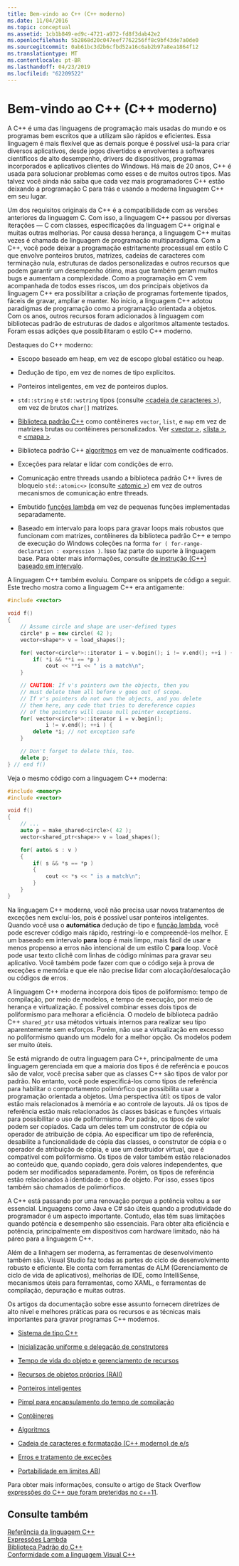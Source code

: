 ```yaml
---
title: Bem-vindo ao C++ (C++ moderno)
ms.date: 11/04/2016
ms.topic: conceptual
ms.assetid: 1cb1b849-ed9c-4721-a972-fd8f3dab42e2
ms.openlocfilehash: 5b2868d20c047eef7762256ff8c9bf43de7a0de0
ms.sourcegitcommit: 0ab61bc3d2b6cfbd52a16c6ab2b97a8ea1864f12
ms.translationtype: MT
ms.contentlocale: pt-BR
ms.lasthandoff: 04/23/2019
ms.locfileid: "62209522"
---
```

# <a name="welcome-back-to-c-modern-c"></a>Bem-vindo ao C++ (C++ moderno)

A C++ é uma das linguagens de programação mais usadas do mundo e os programas bem escritos que a utilizam são rápidos e eficientes. Essa linguagem é mais flexível que as demais porque é possível usá-la para criar diversos aplicativos, desde jogos divertidos e envolventes a softwares científicos de alto desempenho, drivers de dispositivos, programas incorporados e aplicativos clientes do Windows. Há mais de 20 anos, C++ é usada para solucionar problemas como esses e de muitos outros tipos. Mas talvez você ainda não saiba que cada vez mais programadores C++ estão deixando a programação C para trás e usando a moderna linguagem C++ em seu lugar.

Um dos requisitos originais da C++ é a compatibilidade com as versões anteriores da linguagem C. Com isso, a linguagem C++ passou por diversas iterações — C com classes, especificações da linguagem C++ original e muitas outras melhorias. Por causa dessa herança, a linguagem C++ muitas vezes é chamada de linguagem de programação multiparadigma. Com a C++, você pode deixar a programação estritamente processual em estilo C que envolve ponteiros brutos, matrizes, cadeias de caracteres com terminação nula, estruturas de dados personalizadas e outros recursos que podem garantir um desempenho ótimo, mas que também geram muitos bugs e aumentam a complexidade.  Como a programação em C vem acompanhada de todos esses riscos, um dos principais objetivos da linguagem C++ era possibilitar a criação de programas fortemente tipados, fáceis de gravar, ampliar e manter. No início, a linguagem C++ adotou paradigmas de programação como a programação orientada a objetos. Com os anos, outros recursos foram adicionados à linguagem com bibliotecas padrão de estruturas de dados e algoritmos altamente testados. Foram essas adições que possibilitaram o estilo C++ moderno.

Destaques do C++ moderno:

- Escopo baseado em heap, em vez de escopo global estático ou heap.

- Dedução de tipo, em vez de nomes de tipo explícitos.

- Ponteiros inteligentes, em vez de ponteiros duplos.

- `std::string` e `std::wstring` tipos (consulte [ \<cadeia de caracteres >](../standard-library/string.md)), em vez de brutos `char[]` matrizes.

- [Biblioteca padrão C++](../standard-library/cpp-standard-library-header-files.md) como contêineres `vector`, `list`, e `map` em vez de matrizes brutas ou contêineres personalizados. Ver [ \<vector >](../standard-library/vector.md), [ \<lista >](../standard-library/list.md), e [ \<mapa >](../standard-library/map.md).

- Biblioteca padrão C++ [algoritmos](../standard-library/algorithm.md) em vez de manualmente codificados.

- Exceções para relatar e lidar com condições de erro.

- Comunicação entre threads usando a biblioteca padrão C++ livres de bloqueio `std::atomic<>` (consulte [ \<atomic >](../standard-library/atomic.md)) em vez de outros mecanismos de comunicação entre threads.

- Embutido [funções lambda](../cpp/lambda-expressions-in-cpp.md) em vez de pequenas funções implementadas separadamente.

- Baseado em intervalo para loops para gravar loops mais robustos que funcionam com matrizes, contêineres da biblioteca padrão C++ e tempo de execução do Windows coleções na forma `for ( for-range-declaration : expression )`. Isso faz parte do suporte à linguagem base. Para obter mais informações, consulte [de instrução (C++) baseado em intervalo](../cpp/range-based-for-statement-cpp.md).

A linguagem C++ também evoluiu. Compare os snippets de código a seguir. Este trecho mostra como a linguagem C++ era antigamente:

```cpp
#include <vector>

void f()
{
    // Assume circle and shape are user-defined types
    circle* p = new circle( 42 );
    vector<shape*> v = load_shapes();

    for( vector<circle*>::iterator i = v.begin(); i != v.end(); ++i ) {
        if( *i && **i == *p )
            cout << **i << " is a match\n";
    }

    // CAUTION: If v's pointers own the objects, then you
    // must delete them all before v goes out of scope.
    // If v's pointers do not own the objects, and you delete
    // them here, any code that tries to dereference copies
    // of the pointers will cause null pointer exceptions.
    for( vector<circle*>::iterator i = v.begin();
            i != v.end(); ++i ) {
        delete *i; // not exception safe
    }

    // Don't forget to delete this, too.
    delete p;
} // end f()
```

Veja o mesmo código com a linguagem C++ moderna:

```cpp
#include <memory>
#include <vector>

void f()
{
    // ...
    auto p = make_shared<circle>( 42 );
    vector<shared_ptr<shape>> v = load_shapes();

    for( auto& s : v )
    {
        if( s && *s == *p )
        {
            cout << *s << " is a match\n";
        }
    }
}
```

Na linguagem C++ moderna, você não precisa usar novos tratamentos de exceções nem excluí-los, pois é possível usar ponteiros inteligentes. Quando você usa o **automática** dedução de tipo e [função lambda](../cpp/lambda-expressions-in-cpp.md), você pode escrever código mais rápido, restringi-lo e compreendê-los melhor. E um baseado em intervalo **para** loop é mais limpo, mais fácil de usar e menos propenso a erros não intencional de um estilo C **para** loop. Você pode usar texto clichê com linhas de código mínimas para gravar seu aplicativo. Você também pode fazer com que o código seja à prova de exceções e memória e que ele não precise lidar com alocação/desalocação ou códigos de erros.

A linguagem C++ moderna incorpora dois tipos de poliformismo: tempo de compilação, por meio de modelos, e tempo de execução, por meio de herança e virtualização. É possível combinar esses dois tipos de poliformismo para melhorar a eficiência. O modelo de biblioteca padrão C++ `shared_ptr` usa métodos virtuais internos para realizar seu tipo aparentemente sem esforços. Porém, não use a virtualização em excesso no poliformismo quando um modelo for a melhor opção. Os modelos podem ser muito úteis.

Se está migrando de outra linguagem para C++, principalmente de uma linguagem gerenciada em que a maioria dos tipos é de referência e poucos são de valor, você precisa saber que as classes C++ são tipos de valor por padrão. No entanto, você pode especificá-los como tipos de referência para habilitar o comportamento polimórfico que possibilita usar a programação orientada a objetos. Uma perspectiva útil: os tipos de valor estão mais relacionados à memória e ao controle de layouts. Já os tipos de referência estão mais relacionados às classes básicas e funções virtuais para possibilitar o uso de poliformismo. Por padrão, os tipos de valor podem ser copiados. Cada um deles tem um construtor de cópia ou operador de atribuição de cópia. Ao especificar um tipo de referência, desabilite a funcionalidade de cópia das classes, o construtor de cópia e o operador de atribuição de cópia, e use um destruidor virtual, que é compatível com poliformismo. Os tipos de valor também estão relacionados ao conteúdo que, quando copiado, gera dois valores independentes, que podem ser modificados separadamente. Porém, os tipos de referência estão relacionados à identidade: o tipo de objeto. Por isso, esses tipos também são chamados de polimórficos.

A C++ está passando por uma renovação porque a potência voltou a ser essencial. Linguagens como Java e C# são úteis quando a produtividade do programador é um aspecto importante. Contudo, elas têm suas limitações quando potência e desempenho são essenciais. Para obter alta eficiência e potência, principalmente em dispositivos com hardware limitado, não há páreo para a linguagem C++.

Além de a linhagem ser moderna, as ferramentas de desenvolvimento também são. Visual Studio faz todas as partes do ciclo de desenvolvimento robusto e eficiente. Ele conta com ferramentas de ALM (Gerenciamento de ciclo de vida de aplicativos), melhorias de IDE, como IntelliSense, mecanismos úteis para ferramentas, como XAML, e ferramentas de compilação, depuração e muitas outras.

Os artigos da documentação sobre esse assunto fornecem diretrizes de alto nível e melhores práticas para os recursos e as técnicas mais importantes para gravar programas C++ modernos.

- [Sistema de tipo C++](../cpp/cpp-type-system-modern-cpp.md)

- [Inicialização uniforme e delegação de construtores](../cpp/uniform-initialization-and-delegating-constructors.md)

- [Tempo de vida do objeto e gerenciamento de recursos](../cpp/object-lifetime-and-resource-management-modern-cpp.md)

- [Recursos de objetos próprios (RAII)](../cpp/objects-own-resources-raii.md)

- [Ponteiros inteligentes](../cpp/smart-pointers-modern-cpp.md)

- [Pimpl para encapsulamento do tempo de compilação](../cpp/pimpl-for-compile-time-encapsulation-modern-cpp.md)

- [Contêineres](../cpp/containers-modern-cpp.md)

- [Algoritmos](../cpp/algorithms-modern-cpp.md)

- [Cadeia de caracteres e formatação (C++ moderno) de e/s](../cpp/string-and-i-o-formatting-modern-cpp.md)

- [Erros e tratamento de exceções](../cpp/errors-and-exception-handling-modern-cpp.md)

- [Portabilidade em limites ABI](../cpp/portability-at-abi-boundaries-modern-cpp.md)

Para obter mais informações, consulte o artigo de Stack Overflow [expressões do C++ que foram preteridas no c++11](https://stackoverflow.com/questions/9299101/which-c-idioms-are-deprecated-in-c11).

## <a name="see-also"></a>Consulte também

[Referência da linguagem C++](../cpp/cpp-language-reference.md)<br/>
[Expressões Lambda](../cpp/lambda-expressions-in-cpp.md)<br/>
[Biblioteca Padrão do C++](../standard-library/cpp-standard-library-reference.md)<br/>
[Conformidade com a linguagem Visual C++](../overview/visual-cpp-language-conformance.md)